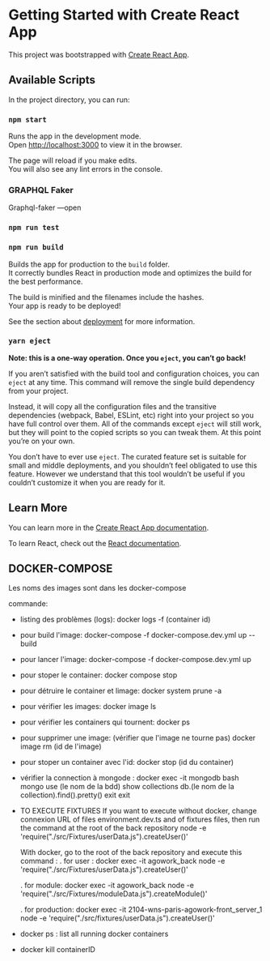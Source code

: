 # Getting Started with Create React App

This project was bootstrapped with [Create React App](https://github.com/facebook/create-react-app).

## Available Scripts

In the project directory, you can run:

### `npm start`

Runs the app in the development mode.\
Open [http://localhost:3000](http://localhost:3000) to view it in the browser.

The page will reload if you make edits.\
You will also see any lint errors in the console.

### GRAPHQL Faker

Graphql-faker —open

### `npm run test`

### `npm run build`

Builds the app for production to the `build` folder.\
It correctly bundles React in production mode and optimizes the build for the best performance.

The build is minified and the filenames include the hashes.\
Your app is ready to be deployed!

See the section about [deployment](https://facebook.github.io/create-react-app/docs/deployment) for more information.

### `yarn eject`

**Note: this is a one-way operation. Once you `eject`, you can’t go back!**

If you aren’t satisfied with the build tool and configuration choices, you can `eject` at any time. This command will remove the single build dependency from your project.

Instead, it will copy all the configuration files and the transitive dependencies (webpack, Babel, ESLint, etc) right into your project so you have full control over them. All of the commands except `eject` will still work, but they will point to the copied scripts so you can tweak them. At this point you’re on your own.

You don’t have to ever use `eject`. The curated feature set is suitable for small and middle deployments, and you shouldn’t feel obligated to use this feature. However we understand that this tool wouldn’t be useful if you couldn’t customize it when you are ready for it.

## Learn More

You can learn more in the [Create React App documentation](https://facebook.github.io/create-react-app/docs/getting-started).

To learn React, check out the [React documentation](https://reactjs.org/).

## DOCKER-COMPOSE

Les noms des images sont dans les docker-compose

commande:

- listing des problèmes (logs): docker logs -f (container id)

- pour build l'image: docker-compose -f docker-compose.dev.yml up --build
- pour lancer l'image: docker-compose -f docker-compose.dev.yml up
- pour stoper le container: docker compose stop
- pour détruire le container et limage: docker system prune -a
- pour vérifier les images: docker image ls
- pour vérifier les containers qui tournent: docker ps
- pour supprimer une image: (vérifier que l'image ne tourne pas) docker image rm (id de l'image)
- pour stoper un container avec l'id: docker stop (id du container)

- vérifier la connection à mongode :
  docker exec -it mongodb bash
  mongo
  use (le nom de la bdd)
  show collections
  db.(le nom de la collection).find().pretty()
  exit
  exit

- TO EXECUTE FIXTURES 
  If you want to execute without docker, change connexion URL of files environment.dev.ts and of fixtures files, then run the command 
  at the root of the back repository 
  node -e 'require("./src/Fixtures/userData.js").createUser()'

  With docker, go to the root of the back repository and execute this command :
  . for user :
  docker exec -it agowork_back node -e 'require("./src/Fixtures/userData.js").createUser()'

  . for module: 
  docker exec -it agowork_back node -e 'require("./src/Fixtures/moduleData.js").createModule()'

  . for production:
  docker exec -it 2104-wns-paris-agowork-front_server_1 node -e 'require("./src/fixtures/userData.js").createUser()'

- docker ps : list all running docker containers
- docker kill containerID